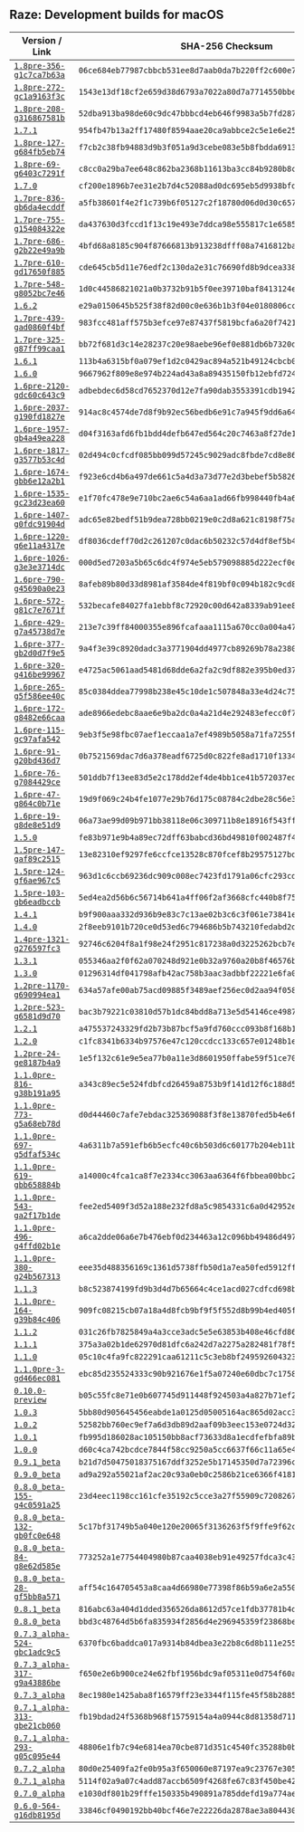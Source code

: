 ## Raze: Development builds for macOS

|Version / Link|SHA-256 Checksum|
|---|---|
|[`1.8pre-356-g1c7ca7b63a`](https://github.com/alexey-lysiuk/raze-macos-devbuilds/releases/download/1.8pre-356-g1c7ca7b63a/raze-1.8pre-356-g1c7ca7b63a.zip)|`06ce684eb77987cbbcb531ee8d7aab0da7b220ff2c600e731a24427ccc7c15f3`|
|[`1.8pre-272-gc1a9163f3c`](https://github.com/alexey-lysiuk/raze-macos-devbuilds/releases/download/1.8pre-272-gc1a9163f3c/raze-1.8pre-272-gc1a9163f3c.zip)|`1543e13df18cf2e659d38d6793a7022a80d7a7714550bbe1dc72fcff2414d83a`|
|[`1.8pre-208-g316867581b`](https://github.com/alexey-lysiuk/raze-macos-devbuilds/releases/download/1.8pre-208-g316867581b/raze-1.8pre-208-g316867581b.zip)|`52dba913ba98de60c9dc47bbbcd4eb646f9983a5b7fd2870bef87b30b1714028`|
|[`1.7.1`](https://github.com/alexey-lysiuk/raze-macos-devbuilds/releases/download/1.7.1/raze-1.7.1.zip)|`954fb47b13a2ff17480f8594aae20ca9abbce2c5e1e6e25b8641bda645d5f01d`|
|[`1.8pre-127-g684fb5eb74`](https://github.com/alexey-lysiuk/raze-macos-devbuilds/releases/download/1.8pre-127-g684fb5eb74/raze-1.8pre-127-g684fb5eb74.zip)|`f7cb2c38fb94883d9b3f051a9d3cebe083e5b8fbdda6913b94c0a3b73b428370`|
|[`1.8pre-69-g6403c7291f`](https://github.com/alexey-lysiuk/raze-macos-devbuilds/releases/download/1.8pre-69-g6403c7291f/raze-1.8pre-69-g6403c7291f.zip)|`c8cc0a29ba7ee648c862ba2368b11613ba3cc84b9280b8cde0f66c847396ecc3`|
|[`1.7.0`](https://github.com/alexey-lysiuk/raze-macos-devbuilds/releases/download/1.7.0/raze-1.7.0.zip)|`cf200e1896b7ee31e2b7d4c52088ad0dc695eb5d9938bfde07e6c9a556e82a3d`|
|[`1.7pre-836-gb6da4ecddf`](https://github.com/alexey-lysiuk/raze-macos-devbuilds/releases/download/1.7pre-836-gb6da4ecddf/raze-1.7pre-836-gb6da4ecddf.zip)|`a5fb38601f4e2f1c739b6f05127c2f18780d06d0d30c65758b767471a76b4175`|
|[`1.7pre-755-g154084322e`](https://github.com/alexey-lysiuk/raze-macos-devbuilds/releases/download/1.7pre-755-g154084322e/raze-1.7pre-755-g154084322e.zip)|`da437630d3fccd1f13c19e493e7ddca98e555817c1e6585b3988e691c6ab3278`|
|[`1.7pre-686-g2b22e49a9b`](https://github.com/alexey-lysiuk/raze-macos-devbuilds/releases/download/1.7pre-686-g2b22e49a9b/raze-1.7pre-686-g2b22e49a9b.zip)|`4bfd68a8185c904f87666813b913238dfff08a7416812ba1d6927a2a81b3db4d`|
|[`1.7pre-610-gd17650f885`](https://github.com/alexey-lysiuk/raze-macos-devbuilds/releases/download/1.7pre-610-gd17650f885/raze-1.7pre-610-gd17650f885.zip)|`cde645cb5d11e76edf2c130da2e31c76690fd8b9dcea338172327782db383a7b`|
|[`1.7pre-548-g8052bc7e46`](https://github.com/alexey-lysiuk/raze-macos-devbuilds/releases/download/1.7pre-548-g8052bc7e46/raze-1.7pre-548-g8052bc7e46.zip)|`1d0c44586821021a0b3732b91b5f0ee39710baf8413124e5c78b027bc548afee`|
|[`1.6.2`](https://github.com/alexey-lysiuk/raze-macos-devbuilds/releases/download/1.6.2/raze-1.6.2.zip)|`e29a0150645b525f38f82d00c0e636b1b3f04e0180806ccd1ad9f849ba76d5a8`|
|[`1.7pre-439-gad0860f4bf`](https://github.com/alexey-lysiuk/raze-macos-devbuilds/releases/download/1.7pre-439-gad0860f4bf/raze-1.7pre-439-gad0860f4bf.zip)|`983fcc481aff575b3efce97e87437f5819bcfa6a20f7421770d3bdf85d2d479b`|
|[`1.7pre-325-g87ff99caa1`](https://github.com/alexey-lysiuk/raze-macos-devbuilds/releases/download/1.7pre-325-g87ff99caa1/raze-1.7pre-325-g87ff99caa1.zip)|`bb72f681d3c14e28237c20e98aebe96ef0e881db6b7320d265444c14b2df17a6`|
|[`1.6.1`](https://github.com/alexey-lysiuk/raze-macos-devbuilds/releases/download/1.6.1/raze-1.6.1.zip)|`113b4a6315bf0a079ef1d2c0429ac894a521b49124cbcb0bbed577e05d271ef4`|
|[`1.6.0`](https://github.com/alexey-lysiuk/raze-macos-devbuilds/releases/download/1.6.0/raze-1.6.0.zip)|`9667962f809e8e974b224ad43a8a89435150fb12ebfd724ebf3bc777ed67dace`|
|[`1.6pre-2120-gdc60c643c9`](https://github.com/alexey-lysiuk/raze-macos-devbuilds/releases/download/1.6pre-2120-gdc60c643c9/raze-1.6pre-2120-gdc60c643c9.zip)|`adbebdec6d58cd7652370d12e7fa90dab3553391cdb1942a4d1f59acc59a1c8a`|
|[`1.6pre-2037-g190fd1827e`](https://github.com/alexey-lysiuk/raze-macos-devbuilds/releases/download/1.6pre-2037-g190fd1827e/raze-1.6pre-2037-g190fd1827e.zip)|`914ac8c4574de7d8f9b92ec56bedb6e91c7a945f9dd6a64cde59c7bb73fd293a`|
|[`1.6pre-1957-gb4a49ea228`](https://github.com/alexey-lysiuk/raze-macos-devbuilds/releases/download/1.6pre-1957-gb4a49ea228/raze-1.6pre-1957-gb4a49ea228.zip)|`d04f3163afd6fb1bdd4defb647ed564c20c7463a8f27de127f6d9ee129522092`|
|[`1.6pre-1817-g3577b53c4d`](https://github.com/alexey-lysiuk/raze-macos-devbuilds/releases/download/1.6pre-1817-g3577b53c4d/raze-1.6pre-1817-g3577b53c4d.zip)|`02d494c0cfcdf085bb099d57245c9029adc8fbde7cd8e862fe28ea4ded324666`|
|[`1.6pre-1674-gbb6e12a2b1`](https://github.com/alexey-lysiuk/raze-macos-devbuilds/releases/download/1.6pre-1674-gbb6e12a2b1/raze-1.6pre-1674-gbb6e12a2b1.zip)|`f923e6cd4b6a497de661c5a4d3a73d77e2d3bebef5b5826b187c4eaf6ef2daaf`|
|[`1.6pre-1535-gc23d23ea60`](https://github.com/alexey-lysiuk/raze-macos-devbuilds/releases/download/1.6pre-1535-gc23d23ea60/raze-1.6pre-1535-gc23d23ea60.zip)|`e1f70fc478e9e710bc2ae6c54a6aa1ad66fb998440fb4a61e1d9ad1b663cd405`|
|[`1.6pre-1407-g0fdc91904d`](https://github.com/alexey-lysiuk/raze-macos-devbuilds/releases/download/1.6pre-1407-g0fdc91904d/raze-1.6pre-1407-g0fdc91904d.zip)|`adc65e82bedf51b9dea728bb0219e0c2d8a621c8198f75a53b286c3d93ffd0af`|
|[`1.6pre-1220-g6e11a4317e`](https://github.com/alexey-lysiuk/raze-macos-devbuilds/releases/download/1.6pre-1220-g6e11a4317e/raze-1.6pre-1220-g6e11a4317e.zip)|`df8036cdeff70d2c261207c0dac6b50232c57d4df8ef5b48db423d9ae9d16d0f`|
|[`1.6pre-1026-g3e3e3714dc`](https://github.com/alexey-lysiuk/raze-macos-devbuilds/releases/download/1.6pre-1026-g3e3e3714dc/raze-1.6pre-1026-g3e3e3714dc.zip)|`000d5ed7203a5b65c6dc4f974e5eb579098885d222ecf0eff1b2ab66699c1f6d`|
|[`1.6pre-790-g45690a0e23`](https://github.com/alexey-lysiuk/raze-macos-devbuilds/releases/download/1.6pre-790-g45690a0e23/raze-1.6pre-790-g45690a0e23.zip)|`8afeb89b80d33d8981af3584de4f819bf0c094b182c9cd8aa4b62a0a793edd48`|
|[`1.6pre-572-g81c7e7671f`](https://github.com/alexey-lysiuk/raze-macos-devbuilds/releases/download/1.6pre-572-g81c7e7671f/raze-1.6pre-572-g81c7e7671f.zip)|`532becafe84027fa1ebbf8c72920c00d642a8339ab91ee8f448253bca9c83fa6`|
|[`1.6pre-429-g7a45738d7e`](https://github.com/alexey-lysiuk/raze-macos-devbuilds/releases/download/1.6pre-429-g7a45738d7e/raze-1.6pre-429-g7a45738d7e.zip)|`213e7c39ff84000355e896fcafaaa1115a670cc0a004a47b5ae9b535ac502704`|
|[`1.6pre-377-gb2d0d7f9e5`](https://github.com/alexey-lysiuk/raze-macos-devbuilds/releases/download/1.6pre-377-gb2d0d7f9e5/raze-1.6pre-377-gb2d0d7f9e5.zip)|`9a4f3e39c8920dadc3a3771904dd4977cb89269b78a2380caf9a24fc8ae3cf33`|
|[`1.6pre-320-g416be99967`](https://github.com/alexey-lysiuk/raze-macos-devbuilds/releases/download/1.6pre-320-g416be99967/raze-1.6pre-320-g416be99967.zip)|`e4725ac5061aad5481d68dde6a2fa2c9df882e395b0ed37bf3782c85b4e0758b`|
|[`1.6pre-265-g5f586ee40c`](https://github.com/alexey-lysiuk/raze-macos-devbuilds/releases/download/1.6pre-265-g5f586ee40c/raze-1.6pre-265-g5f586ee40c.zip)|`85c0384ddea77998b238e45c10de1c507848a33e4d24c75876c6210114a17074`|
|[`1.6pre-172-g8482e66caa`](https://github.com/alexey-lysiuk/raze-macos-devbuilds/releases/download/1.6pre-172-g8482e66caa/raze-1.6pre-172-g8482e66caa.zip)|`ade8966edebc8aae6e9ba2dc0a4a21d4e292483efecc0f77429b4625ef5c2b34`|
|[`1.6pre-115-gc97afa542`](https://github.com/alexey-lysiuk/raze-macos-devbuilds/releases/download/1.6pre-115-gc97afa542/raze-1.6pre-115-gc97afa542.zip)|`9eb3f5e98fbc07aef1eccaa1a7ef4989b5058a71fa7255fc16e29c980a635066`|
|[`1.6pre-91-g20bd436d7`](https://github.com/alexey-lysiuk/raze-macos-devbuilds/releases/download/1.6pre-91-g20bd436d7/raze-1.6pre-91-g20bd436d7.zip)|`0b7521569dac7d6a378eadf6725d0c822fe8ad1710f13346ffa94bafe339ca4c`|
|[`1.6pre-76-g7084429ce`](https://github.com/alexey-lysiuk/raze-macos-devbuilds/releases/download/1.6pre-76-g7084429ce/raze-1.6pre-76-g7084429ce.zip)|`501ddb7f13ee83d5e2c178dd2ef4de4bb1ce41b572037ed0f6f73903b7d3a598`|
|[`1.6pre-47-g864c0b71e`](https://github.com/alexey-lysiuk/raze-macos-devbuilds/releases/download/1.6pre-47-g864c0b71e/raze-1.6pre-47-g864c0b71e.zip)|`19d9f069c24b4fe1077e29b76d175c08784c2dbe28c56e36284a910e9ac21fcb`|
|[`1.6pre-19-g8de8e51d9`](https://github.com/alexey-lysiuk/raze-macos-devbuilds/releases/download/1.6pre-19-g8de8e51d9/raze-1.6pre-19-g8de8e51d9.zip)|`06a73ae99d09b971bb38118e06c309711b8e18916f543ffae3d7ddf21d02ff18`|
|[`1.5.0`](https://github.com/alexey-lysiuk/raze-macos-devbuilds/releases/download/1.5.0/raze-1.5.0.zip)|`fe83b971e9b4a89ec72dff63babcd36bd49810f002487f456d3ceffc4ed89eb8`|
|[`1.5pre-147-gaf89c2515`](https://github.com/alexey-lysiuk/raze-macos-devbuilds/releases/download/1.5pre-147-gaf89c2515/raze-1.5pre-147-gaf89c2515.zip)|`13e82310ef9297fe6ccfce13528c870fcef8b29575127bdec22aea864acd1afa`|
|[`1.5pre-124-gf6ae967c5`](https://github.com/alexey-lysiuk/raze-macos-devbuilds/releases/download/1.5pre-124-gf6ae967c5/raze-1.5pre-124-gf6ae967c5.zip)|`963d1c6ccb69236dc909c008ec7423fd1791a06cfc293cd80783f0550da1b34f`|
|[`1.5pre-103-gb6eadbccb`](https://github.com/alexey-lysiuk/raze-macos-devbuilds/releases/download/1.5pre-103-gb6eadbccb/raze-1.5pre-103-gb6eadbccb.zip)|`5ed4ea2d56b6c56714b641a4ff06f2af3668cfc440b8f75e4fbdc08512f164e6`|
|[`1.4.1`](https://github.com/alexey-lysiuk/raze-macos-devbuilds/releases/download/1.4.1/raze-1.4.1.zip)|`b9f900aaa332d936b9e83c7c13ae02b3c6c3f061e73841e19444b5a127811563`|
|[`1.4.0`](https://github.com/alexey-lysiuk/raze-macos-devbuilds/releases/download/1.4.0/raze-1.4.0.zip)|`2f8eeb9101b720ce0d53ed6c794686b5b743210fedabd2db6348522d89af2f16`|
|[`1.4pre-1321-g276597fc3`](https://github.com/alexey-lysiuk/raze-macos-devbuilds/releases/download/1.4pre-1321-g276597fc3/raze-1.4pre-1321-g276597fc3.zip)|`92746c6204f8a1f98e24f2951c817238a0d3225262bcb7ebe3c99448e5b5b2ca`|
|[`1.3.1`](https://github.com/alexey-lysiuk/raze-macos-devbuilds/releases/download/1.3.1/raze-1.3.1.zip)|`055346aa2f0f62a070248d921e0b32a9760a20b8f46576b07b864a17d0579d7a`|
|[`1.3.0`](https://github.com/alexey-lysiuk/raze-macos-devbuilds/releases/download/1.3.0/raze-1.3.0.zip)|`01296314df041798afb42ac758b3aac3adbbf22221e6fa03480794e85f4b8cb6`|
|[`1.2pre-1170-g690994ea1`](https://github.com/alexey-lysiuk/raze-macos-devbuilds/releases/download/1.2pre-1170-g690994ea1/raze-1.2pre-1170-g690994ea1.zip)|`634a57afe00ab75acd09885f3489aef256ec0d2aa94f05815ddc29949ec9d09b`|
|[`1.2pre-523-g6581d9d70`](https://github.com/alexey-lysiuk/raze-macos-devbuilds/releases/download/1.2pre-523-g6581d9d70/raze-1.2pre-523-g6581d9d70.zip)|`bac3b79221c03810d57b1dc84bdd8a713e5d54146ce49873c0a266ef33367567`|
|[`1.2.1`](https://github.com/alexey-lysiuk/raze-macos-devbuilds/releases/download/1.2.1/raze-1.2.1.zip)|`a475537243329fd2b73b87bcf5a9fd760ccc093b8f168b13203874e795930ede`|
|[`1.2.0`](https://github.com/alexey-lysiuk/raze-macos-devbuilds/releases/download/1.2.0/raze-1.2.0.zip)|`c1fc8341b6334b97576e47c120ccdcc133c657e01248b1e48faf74036b008ae4`|
|[`1.2pre-24-ge8187b4a9`](https://github.com/alexey-lysiuk/raze-macos-devbuilds/releases/download/1.2pre-24-ge8187b4a9/raze-1.2pre-24-ge8187b4a9.zip)|`1e5f132c61e9e5ea77b0a11e3d8601950ffabe59f51ce70510f26d1fdd3650d2`|
|[`1.1.0pre-816-g38b191a95`](https://github.com/alexey-lysiuk/raze-macos-devbuilds/releases/download/1.1.0pre-816-g38b191a95/raze-1.1.0pre-816-g38b191a95.zip)|`a343c89ec5e524fdbfcd26459a8753b9f141d12f6c188d5f021660b433dba4cc`|
|[`1.1.0pre-773-g5a68eb78d`](https://github.com/alexey-lysiuk/raze-macos-devbuilds/releases/download/1.1.0pre-773-g5a68eb78d/raze-1.1.0pre-773-g5a68eb78d.zip)|`d0d44460c7afe7ebdac325369088f3f8e13870fed5b4e6f77d548b600b14955f`|
|[`1.1.0pre-697-g5dfaf534c`](https://github.com/alexey-lysiuk/raze-macos-devbuilds/releases/download/1.1.0pre-697-g5dfaf534c/raze-1.1.0pre-697-g5dfaf534c.zip)|`4a6311b7a591efb6b5ecfc40c6b503d6c60177b204eb11bf6d6c77da3bd94dd7`|
|[`1.1.0pre-619-gbb658884b`](https://github.com/alexey-lysiuk/raze-macos-devbuilds/releases/download/1.1.0pre-619-gbb658884b/raze-1.1.0pre-619-gbb658884b.zip)|`a14000c4fca1ca8f7e2334cc3063aa6364f6fbbea00bbc23023ad50e937776a2`|
|[`1.1.0pre-543-ga2f17b1de`](https://github.com/alexey-lysiuk/raze-macos-devbuilds/releases/download/1.1.0pre-543-ga2f17b1de/raze-1.1.0pre-543-ga2f17b1de.zip)|`fee2ed5409f3d52a188e232fd8a5c9854331c6a0d42952e97a0ef45aca50f4ca`|
|[`1.1.0pre-496-g4ffd02b1e`](https://github.com/alexey-lysiuk/raze-macos-devbuilds/releases/download/1.1.0pre-496-g4ffd02b1e/raze-1.1.0pre-496-g4ffd02b1e.zip)|`a6ca2dde06a6e7b476ebf0d234463a12c096bb49486d497c65d2f378b74af900`|
|[`1.1.0pre-380-g24b567313`](https://github.com/alexey-lysiuk/raze-macos-devbuilds/releases/download/1.1.0pre-380-g24b567313/raze-1.1.0pre-380-g24b567313.zip)|`eee35d488356169c1361d5738ffb50d1a7ea50fed5912ffe929d8d4ed9c894e7`|
|[`1.1.3`](https://github.com/alexey-lysiuk/raze-macos-devbuilds/releases/download/1.1.3/raze-1.1.3.zip)|`b8c523874199fd9b3d4d7b65664c4ce1acd027cdfcd698b30ab6d01abd7d674f`|
|[`1.1.0pre-164-g39b84c406`](https://github.com/alexey-lysiuk/raze-macos-devbuilds/releases/download/1.1.0pre-164-g39b84c406/raze-1.1.0pre-164-g39b84c406.zip)|`909fc08215cb07a18a4d8fcb9bf9f5f552d8b99b4ed405fd1a64b66220cc4b3e`|
|[`1.1.2`](https://github.com/alexey-lysiuk/raze-macos-devbuilds/releases/download/1.1.2/raze-1.1.2.zip)|`031c26fb7825849a4a3cce3adc5e5e63853b408e46cfd869903c7e3942273cb0`|
|[`1.1.1`](https://github.com/alexey-lysiuk/raze-macos-devbuilds/releases/download/1.1.1/raze-1.1.1.zip)|`375a3a02b1de62970d81dfc6a242d7a2275a282481f78f59f9aef3390402f1c1`|
|[`1.1.0`](https://github.com/alexey-lysiuk/raze-macos-devbuilds/releases/download/1.1.0/raze-1.1.0.zip)|`05c10c4fa9fc822291caa61211c5c3eb8bf24959260432343d663cdec5deb882`|
|[`1.1.0pre-3-gd466ec081`](https://github.com/alexey-lysiuk/raze-macos-devbuilds/releases/download/1.1.0pre-3-gd466ec081/raze-1.1.0pre-3-gd466ec081.zip)|`ebc85d235524333c90b921676e1f5a07240e60dbc7c1758e27ba3eceabc777e0`|
|[`0.10.0-preview`](https://github.com/alexey-lysiuk/raze-macos-devbuilds/releases/download/0.10.0-preview/raze-0.10.0-preview.zip)|`b05c55fc8e71e0b607745d911448f924503a4a827b71ef2a248049182bb84ffe`|
|[`1.0.3`](https://github.com/alexey-lysiuk/raze-macos-devbuilds/releases/download/1.0.3/raze-1.0.3.zip)|`5bb80d905645456eabde1a0125d05005164ac865d02acc38b84475de02205df7`|
|[`1.0.2`](https://github.com/alexey-lysiuk/raze-macos-devbuilds/releases/download/1.0.2/raze-1.0.2.zip)|`52582bb760ec9ef7a6d3db89d2aaf09b3eec153e0724d32c1bb4f8c4ce57bdb3`|
|[`1.0.1`](https://github.com/alexey-lysiuk/raze-macos-devbuilds/releases/download/1.0.1/raze-1.0.1.zip)|`fb995d186028ac105150bb8acf73633d8a1ecdfefbfa89bd0628efed3ede9a51`|
|[`1.0.0`](https://github.com/alexey-lysiuk/raze-macos-devbuilds/releases/download/1.0.0/raze-1.0.0.zip)|`d60c4ca742bcdce7844f58cc9250a5cc6637f66c11a65e48768fc84f58bfdb3c`|
|[`0.9.1_beta`](https://github.com/alexey-lysiuk/raze-macos-devbuilds/releases/download/0.9.1_beta/raze-0.9.1_beta.zip)|`b21d7d50475018375167ddf3252e5b17145350d7a72396c844c1ae38b7657ec2`|
|[`0.9.0_beta`](https://github.com/alexey-lysiuk/raze-macos-devbuilds/releases/download/0.9.0_beta/raze-0.9.0_beta.zip)|`ad9a292a55021af2ac20c93a0eb0c2586b21ce6366f41811d2a59ef11029e236`|
|[`0.8.0_beta-155-g4c0591a25`](https://github.com/alexey-lysiuk/raze-macos-devbuilds/releases/download/0.8.0_beta-155-g4c0591a25/raze-0.8.0_beta-155-g4c0591a25.zip)|`23d4eec1198cc161cfe35192c5cce3a27f55909c72082674375b2bd24f03732d`|
|[`0.8.0_beta-132-gb0fc0e648`](https://github.com/alexey-lysiuk/raze-macos-devbuilds/releases/download/0.8.0_beta-132-gb0fc0e648/raze-0.8.0_beta-132-gb0fc0e648.zip)|`5c17bf31749b5a040e120e20065f3136263f5f9ffe9f62cdc7a2db99a80b44c7`|
|[`0.8.0_beta-84-g8e62d585e`](https://github.com/alexey-lysiuk/raze-macos-devbuilds/releases/download/0.8.0_beta-84-g8e62d585e/raze-0.8.0_beta-84-g8e62d585e.zip)|`773252a1e7754404980b87caa4038eb91e49257fdca3c4369642a9cc39bad61f`|
|[`0.8.0_beta-28-gf5bb8a571`](https://github.com/alexey-lysiuk/raze-macos-devbuilds/releases/download/0.8.0_beta-28-gf5bb8a571/raze-0.8.0_beta-28-gf5bb8a571.zip)|`aff54c164705453a8caa4d66980e77398f86b59a6e2a550fb1df7848fd9c3127`|
|[`0.8.1_beta`](https://github.com/alexey-lysiuk/raze-macos-devbuilds/releases/download/0.8.1_beta/raze-0.8.1_beta.dmg)|`816abc63a404d1dded356526da8612d57ce1fdb37781b4d2db692494f948ebbe`|
|[`0.8.0_beta`](https://github.com/alexey-lysiuk/raze-macos-devbuilds/releases/download/0.8.0_beta/raze-0.8.0_beta.dmg)|`bbd3c48764d5b6fa835934f2856d4e296945359f23868befab57eb4be2847878`|
|[`0.7.3_alpha-524-gbc1adc9c5`](https://github.com/alexey-lysiuk/raze-macos-devbuilds/releases/download/0.7.3_alpha-524-gbc1adc9c5/raze-0.7.3_alpha-524-gbc1adc9c5.dmg)|`6370fbc6baddca017a9314b84dbea3e22b8c6d8b111e2552b3baaf72d05b9609`|
|[`0.7.3_alpha-317-g9a43886be`](https://github.com/alexey-lysiuk/raze-macos-devbuilds/releases/download/0.7.3_alpha-317-g9a43886be/raze-0.7.3_alpha-317-g9a43886be.dmg)|`f650e2e6b900ce24e62fbf1956bdc9af05311e0d754f60aea05a3a28e8399b7a`|
|[`0.7.3_alpha`](https://github.com/alexey-lysiuk/raze-macos-devbuilds/releases/download/0.7.3_alpha/raze-0.7.3_alpha.dmg)|`8ec1980e1425aba8f16579ff23e3344f115fe45f58b288597faddadb89757df3`|
|[`0.7.1_alpha-313-gbe21cb060`](https://github.com/alexey-lysiuk/raze-macos-devbuilds/releases/download/0.7.1_alpha-313-gbe21cb060/raze-0.7.1_alpha-313-gbe21cb060.dmg)|`fb19bdad24f5368b968f15759154a4a0944c8d81358d71187a1f4fd57633154e`|
|[`0.7.1_alpha-293-g05c095e44`](https://github.com/alexey-lysiuk/raze-macos-devbuilds/releases/download/0.7.1_alpha-293-g05c095e44/raze-0.7.1_alpha-293-g05c095e44.dmg)|`48806e1fb7c94e6814ea70cbe871d351c4540fc35288b0b7430ad29d176d5c75`|
|[`0.7.2_alpha`](https://github.com/alexey-lysiuk/raze-macos-devbuilds/releases/download/0.7.2_alpha/raze-0.7.2_alpha.dmg)|`80d0e25409fa2fe0b95a3f650060e87197ea9c23767e3056c7799f341782bbfa`|
|[`0.7.1_alpha`](https://github.com/alexey-lysiuk/raze-macos-devbuilds/releases/download/0.7.1_alpha/raze-0.7.1_alpha.dmg)|`5114f02a9a07c4add87accb6509f4268fe67c83f450be4251117c608ab4e8706`|
|[`0.7.0_alpha`](https://github.com/alexey-lysiuk/raze-macos-devbuilds/releases/download/0.7.0_alpha/raze-0.7.0_alpha.dmg)|`e1030df801b29fffe150335b490891a785ddefd19a774ae87eb076195e18cab6`|
|[`0.6.0-564-g16db8195d`](https://github.com/alexey-lysiuk/raze-macos-devbuilds/releases/download/0.6.0-564-g16db8195d/raze-0.6.0-564-g16db8195d.dmg)|`33846cf0490192bb40bcf46e7e22226da2878ae3a804430feb8aeb9097fbfd07`|
